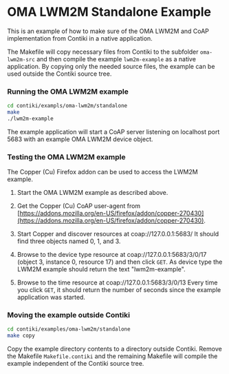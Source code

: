 OMA LWM2M Standalone Example
====================================

This is an example of how to make sure of the OMA LWM2M and CoAP
implementation from Contiki in a native application.

The Makefile will copy necessary files from Contiki to the subfolder
```oma-lwm2m-src``` and then compile the example ```lwm2m-example```
as a native application. By copying only the needed source files,
the example can be used outside the Contiki source tree.

### Running the OMA LWM2M example

```bash
cd contiki/exampls/oma-lwm2m/standalone
make
./lwm2m-example
```

The example application will start a CoAP server listening on
localhost port 5683 with an example OMA LWM2M device object.


### Testing the OMA LWM2M example

The Copper (Cu) Firefox addon can be used to access the LWM2M example.

1. Start the OMA LWM2M example as described above.

2. Get the Copper (Cu) CoAP user-agent from
[https://addons.mozilla.org/en-US/firefox/addon/copper-270430](https://addons.mozilla.org/en-US/firefox/addon/copper-270430).

3. Start Copper and discover resources at coap://127.0.0.1:5683/
   It should find three objects named 0, 1, and 3.

4. Browse to the device type resource at coap://127.0.0.1:5683/3/0/17
   (object 3, instance 0, resource 17) and then click ```GET```.
   As device type the LWM2M example should return the text "lwm2m-example".

5. Browse to the time resource at coap://127.0.0.1:5683/3/0/13
   Every time you click ```GET```, it should return the number of seconds
   since the example application was started.

### Moving the example outside Contiki

```bash
cd contiki/examples/oma-lwm2m/standalone
make copy
```

Copy the example directory contents to a directory outside Contiki.
Remove the Makefile ```Makefile.contiki``` and the remaining Makefile
will compile the example independent of the Contiki source tree.

